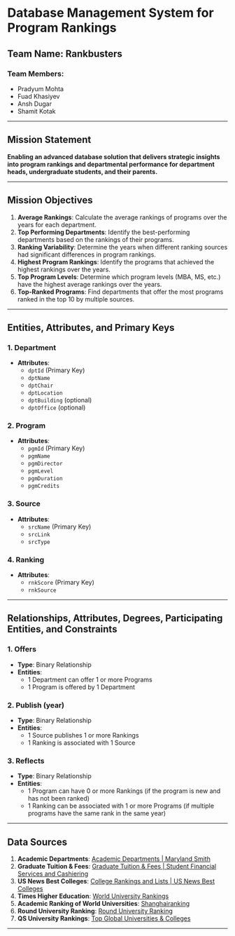 # Database Management System for Program Rankings

## Team Name: Rankbusters

### Team Members:
- Pradyum Mohta
- Fuad Khasiyev
- Ansh Dugar
- Shamit Kotak

---

## Mission Statement

**Enabling an advanced database solution that delivers strategic insights into program rankings and departmental performance for department heads, undergraduate students, and their parents.**

---

## Mission Objectives

1. **Average Rankings**: Calculate the average rankings of programs over the years for each department.
2. **Top Performing Departments**: Identify the best-performing departments based on the rankings of their programs.
3. **Ranking Variability**: Determine the years when different ranking sources had significant differences in program rankings.
4. **Highest Program Rankings**: Identify the programs that achieved the highest rankings over the years.
5. **Top Program Levels**: Determine which program levels (MBA, MS, etc.) have the highest average rankings over the years.
6. **Top-Ranked Programs**: Find departments that offer the most programs ranked in the top 10 by multiple sources.

---

## Entities, Attributes, and Primary Keys

### 1. Department
- **Attributes**: 
  - `dptId` (Primary Key)
  - `dptName`
  - `dptChair`
  - `dptLocation`
  - `dptBuilding` (optional)
  - `dptOffice` (optional)

### 2. Program
- **Attributes**: 
  - `pgmId` (Primary Key)
  - `pgmName`
  - `pgmDirector`
  - `pgmLevel`
  - `pgmDuration`
  - `pgmCredits`

### 3. Source
- **Attributes**: 
  - `srcName` (Primary Key)
  - `srcLink`
  - `srcType`

### 4. Ranking
- **Attributes**: 
  - `rnkScore` (Primary Key)
  - `rnkSource`

---

## Relationships, Attributes, Degrees, Participating Entities, and Constraints

### 1. Offers
- **Type**: Binary Relationship
- **Entities**: 
  - 1 Department can offer 1 or more Programs
  - 1 Program is offered by 1 Department

### 2. Publish (year)
- **Type**: Binary Relationship
- **Entities**: 
  - 1 Source publishes 1 or more Rankings
  - 1 Ranking is associated with 1 Source

### 3. Reflects
- **Type**: Binary Relationship
- **Entities**: 
  - 1 Program can have 0 or more Rankings (if the program is new and has not been ranked)
  - 1 Ranking can be associated with 1 or more Programs (if multiple programs have the same rank in the same year)

---

## Data Sources

1. **Academic Departments**: [Academic Departments | Maryland Smith](https://www.rhsmith.umd.edu/departments)
2. **Graduate Tuition & Fees**: [Graduate Tuition & Fees | Student Financial Services and Cashiering](https://billpay.umd.edu/GraduateTuition)
3. **US News Best Colleges**: [College Rankings and Lists | US News Best Colleges](https://www.usnews.com/best-colleges/rankings)
4. **Times Higher Education**: [World University Rankings](https://www.timeshighereducation.com/world-university-rankings)
5. **Academic Ranking of World Universities**: [Shanghairanking](https://www.shanghairanking.com/)
6. **Round University Ranking**: [Round University Ranking](https://roundranking.com/)
7. **QS University Rankings**: [Top Global Universities & Colleges](https://www.topuniversities.com/university-rankings)

---
